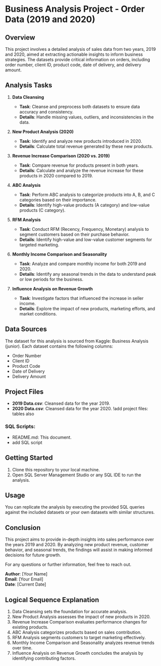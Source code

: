 # Business Analysis Project - Order Data (2019 and 2020)

## Overview
This project involves a detailed analysis of sales data from two years, 2019 and 2020, aimed at extracting actionable insights to inform business strategies. The datasets provide critical information on orders, including order number, client ID, product code, date of delivery, and delivery amount.

## Analysis Tasks

1. **Data Cleansing**
   - **Task**: Cleanse and preprocess both datasets to ensure data accuracy and consistency.
   - **Details**: Handle missing values, outliers, and inconsistencies in the data.

2. **New Product Analysis (2020)**
   - **Task**: Identify and analyze new products introduced in 2020.
   - **Details**: Calculate total revenue generated by these new products.

3. **Revenue Increase Comparison (2020 vs. 2019)**
   - **Task**: Compare revenue for products present in both years.
   - **Details**: Calculate and analyze the revenue increase for these products in 2020 compared to 2019.

4. **ABC Analysis**
   - **Task**: Perform ABC analysis to categorize products into A, B, and C categories based on their importance.
   - **Details**: Identify high-value products (A category) and low-value products (C category).

5. **RFM Analysis**
   - **Task**: Conduct RFM (Recency, Frequency, Monetary) analysis to segment customers based on their purchase behavior.
   - **Details**: Identify high-value and low-value customer segments for targeted marketing.

6. **Monthly Income Comparison and Seasonality**
   - **Task**: Analyze and compare monthly income for both 2019 and 2020.
   - **Details**: Identify any seasonal trends in the data to understand peak or low periods for the business.

7. **Influence Analysis on Revenue Growth**
   - **Task**: Investigate factors that influenced the increase in seller income.
   - **Details**: Explore the impact of new products, marketing efforts, and market conditions.

## Data Sources
The dataset for this analysis is sourced from Kaggle: Business Analysis (junior). Each dataset contains the following columns:
- Order Number
- Client ID
- Product Code
- Date of Delivery
- Delivery Amount

## Project Files
- **2019 Data.csv**: Cleansed data for the year 2019.
- **2020 Data.csv**: Cleansed data for the year 2020.
!add project files: tables also

### SQL Scripts:
- README.md: This document.
- add SQL script 

## Getting Started
1. Clone this repository to your local machine.
2. Open SQL Server Management Studio or any SQL IDE to run the analysis.

## Usage
You can replicate the analysis by executing the provided SQL queries against the included datasets or your own datasets with similar structures.

## Conclusion
This project aims to provide in-depth insights into sales performance over the years 2019 and 2020. By analyzing new product revenue, customer behavior, and seasonal trends, the findings will assist in making informed decisions for future growth.

For any questions or further information, feel free to reach out.

**Author**: [Your Name]  
**Email**: [Your Email]  
**Date**: [Current Date]

## Logical Sequence Explanation
1. Data Cleansing sets the foundation for accurate analysis.
2. New Product Analysis assesses the impact of new products in 2020.
3. Revenue Increase Comparison evaluates performance changes for existing products.
4. ABC Analysis categorizes products based on sales contribution.
5. RFM Analysis segments customers to target marketing effectively.
6. Monthly Income Comparison and Seasonality analyzes revenue trends over time.
7. Influence Analysis on Revenue Growth concludes the analysis by identifying contributing factors.
